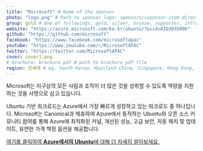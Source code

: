 ```yaml
---
title: "Microsoft" # Name of the sponsor
photo: "logo.png" # Path to sponsor logo: sponsors/<sponsor-item-directory>/logo.png
group: gold # One of followings: gold, silver, bronze, supporter, infra, record, videoi18n, swag, partner
website: "https://azure.microsoft.com/ko-kr/ubuntu/?ocid=AID3035096"
github: "https://github.com/microsoft"
facebook: "https://www.facebook.com/microsoftapac"
youtube: "https://www.youtube.com/c/MicrosoftAPAC"
twitter: "https://twitter.com/MicrosoftAPAC"
cover: cover1.png
# brochure: brochure.pdf # path to brochure pdf file
region: 전세계 # eg. South Korea, Mainland China, Singapore, Hong Kong, Taiwan ...
---
```

  
Microsoft는 지구상의 모든 사람과 조직이 더 많은 것을 성취할 수 있도록 역량을 지원하는 것을 사명으로 삼고 있습니다.

Ubuntu 기반 워크로드는 Azure에서 가장 빠르게 성장하고 있는 워크로드 중 하나입니다. Microsoft는 Canonical과 제휴하여 Azure에서 동작하는 Ubuntu와 오픈 소스 커뮤니티 참여를 통해 Azure에 최적화된 커널, 개선된 성능, 고급 보안, 자동 패치 및 업데이트, 유연한 가격 책정 옵션을 제공합니다.

[여기를 클릭하여 **Azure에서의 Ubuntu**에 대해 더 자세히 알아보세요.](https://azure.microsoft.com/ko-kr/ubuntu/?ocid=AID3035096)